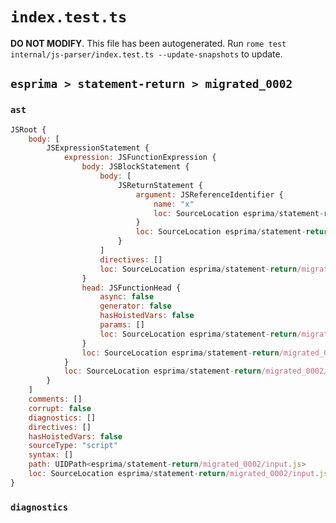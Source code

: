 # `index.test.ts`

**DO NOT MODIFY**. This file has been autogenerated. Run `rome test internal/js-parser/index.test.ts --update-snapshots` to update.

## `esprima > statement-return > migrated_0002`

### `ast`

```javascript
JSRoot {
	body: [
		JSExpressionStatement {
			expression: JSFunctionExpression {
				body: JSBlockStatement {
					body: [
						JSReturnStatement {
							argument: JSReferenceIdentifier {
								name: "x"
								loc: SourceLocation esprima/statement-return/migrated_0002/input.js 1:20-1:21 (x)
							}
							loc: SourceLocation esprima/statement-return/migrated_0002/input.js 1:13-1:22
						}
					]
					directives: []
					loc: SourceLocation esprima/statement-return/migrated_0002/input.js 1:11-1:24
				}
				head: JSFunctionHead {
					async: false
					generator: false
					hasHoistedVars: false
					params: []
					loc: SourceLocation esprima/statement-return/migrated_0002/input.js 1:9-1:11
				}
				loc: SourceLocation esprima/statement-return/migrated_0002/input.js 1:1-1:24
			}
			loc: SourceLocation esprima/statement-return/migrated_0002/input.js 1:0-1:25
		}
	]
	comments: []
	corrupt: false
	diagnostics: []
	directives: []
	hasHoistedVars: false
	sourceType: "script"
	syntax: []
	path: UIDPath<esprima/statement-return/migrated_0002/input.js>
	loc: SourceLocation esprima/statement-return/migrated_0002/input.js 1:0-2:0
}
```

### `diagnostics`

```

```
